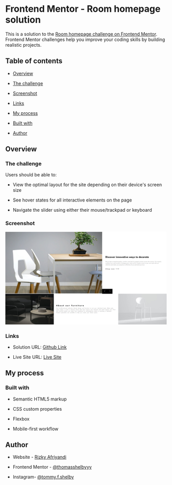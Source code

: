 
# Frontend Mentor - Room homepage solution

  

This is a solution to the [Room homepage challenge on Frontend Mentor](https://www.frontendmentor.io/challenges/room-homepage-BtdBY_ENq). Frontend Mentor challenges help you improve your coding skills by building realistic projects.

  

## Table of contents

  

- [Overview](#overview)

- [The challenge](#the-challenge)

- [Screenshot](#screenshot)

- [Links](#links)

- [My process](#my-process)

- [Built with](#built-with)

- [Author](#author)

  

## Overview

  

### The challenge

  

Users should be able to:

  

- View the optimal layout for the site depending on their device's screen size

- See hover states for all interactive elements on the page

- Navigate the slider using either their mouse/trackpad or keyboard

  

### Screenshot

  

![](./images/screenshot.png)
### Links

  

- Solution URL: [Github Link](https://github.com/thomasshelbyyy/frontendmentor-room-homepage)

- Live Site URL: [Live Site](https://thomasshelbyyy.github.io/frontendmentor-room-homepage/)

  

## My process

  

### Built with

  

- Semantic HTML5 markup

- CSS custom properties

- Flexbox

- Mobile-first workflow

  

## Author

  

- Website - [Rizky Afriyandi](https://rizkyafriyandi.netlify.app/)

- Frontend Mentor - [@thomasshelbyyy](https://www.frontendmentor.io/profile/thomasshelbyyy)

- Instagram- [@tommy.f.shelby](https://www.instagram.com/tommy.f.shelby)